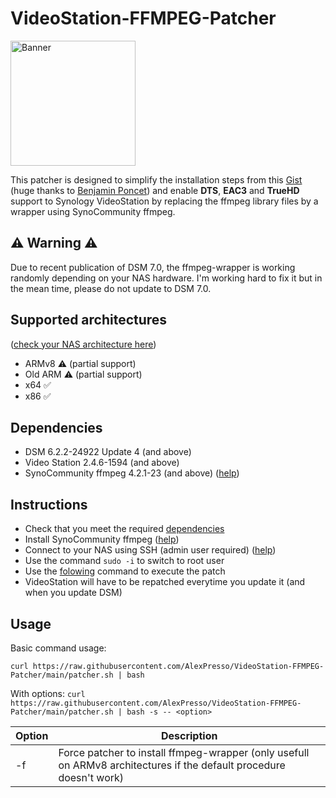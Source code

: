 # VideoStation-FFMPEG-Patcher 

<p>
  <img src="https://github.com/AlexPresso/VideoStation-FFMPEG-Patcher/blob/main/banner.png?raw=true" height=200px alt="Banner">
</p>

This patcher is designed to simplify the installation steps from this [Gist](https://gist.github.com/BenjaminPoncet/bbef9edc1d0800528813e75c1669e57e) (huge thanks to [Benjamin Poncet](https://github.com/BenjaminPoncet)) and enable **DTS**, **EAC3** and **TrueHD** support to Synology VideoStation by replacing the ffmpeg library files by a wrapper using SynoCommunity ffmpeg.

## ⚠️ Warning ⚠️
Due to recent publication of DSM 7.0, the ffmpeg-wrapper is working randomly depending on your NAS hardware.
I'm working hard to fix it but in the mean time, please do not update to DSM 7.0.

## Supported architectures
([check your NAS architecture here](https://github.com/SynoCommunity/spksrc/wiki/Architecture-per-Synology-model))
- ARMv8 ⚠️ (partial support)
- Old ARM ⚠️ (partial support)
- x64 ✅
- x86 ✅

## Dependencies
- DSM 6.2.2-24922 Update 4 (and above)
- Video Station 2.4.6-1594 (and above)
- SynoCommunity ffmpeg 4.2.1-23 (and above) ([help](https://synocommunity.com/#easy-install))

## Instructions
- Check that you meet the required [dependencies](https://github.com/AlexPresso/VideoStation-FFMPEG-Patcher#dependencies)
- Install SynoCommunity ffmpeg ([help](https://synocommunity.com/#easy-install))
- Connect to your NAS using SSH (admin user required) ([help](https://www.synology.com/en-global/knowledgebase/DSM/tutorial/General_Setup/How_to_login_to_DSM_with_root_permission_via_SSH_Telnet))
- Use the command `sudo -i` to switch to root user
- Use the [folowing](https://github.com/AlexPresso/VideoStation-FFMPEG-Patcher#usage) command to execute the patch
- VideoStation will have to be repatched everytime you update it (and when you update DSM)

## Usage
Basic command usage:

`curl https://raw.githubusercontent.com/AlexPresso/VideoStation-FFMPEG-Patcher/main/patcher.sh | bash`

With options:
`curl https://raw.githubusercontent.com/AlexPresso/VideoStation-FFMPEG-Patcher/main/patcher.sh | bash -s -- <option>`

| Option | Description |
| ------ | ----------- |
| -f | Force patcher to install ffmpeg-wrapper (only usefull on ARMv8 architectures if the default procedure doesn't work)
